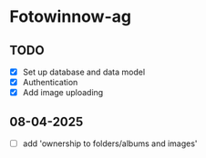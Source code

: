 # Fotowinnow-ag

## TODO

- [x] Set up database and data model
- [x] Authentication
- [x] Add image uploading

## 08-04-2025

- [ ] add 'ownership to folders/albums and images'